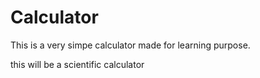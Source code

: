 # Calculator
This is a very simpe calculator made for learning purpose.

 
this will be a scientific calculator
